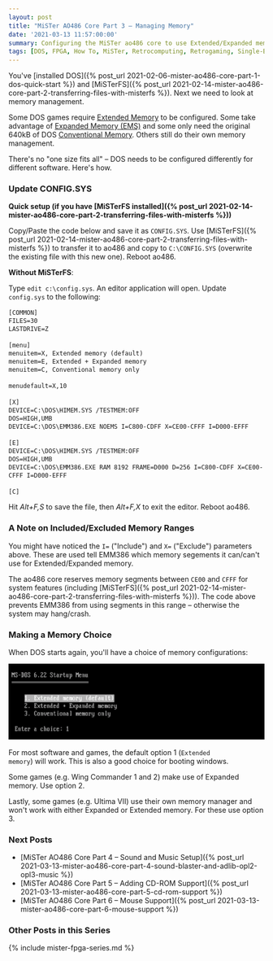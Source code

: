 ```yaml
---
layout: post
title: "MiSTer AO486 Core Part 3 – Managing Memory"
date: '2021-03-13 11:57:00:00'
summary: Configuring the MiSTer ao486 core to use Extended/Expanded memory ...
tags: [DOS, FPGA, How To, MiSTer, Retrocomputing, Retrogaming, Single-Board Computing]
---
```


You've [installed DOS]({% post_url 2021-02-06-mister-ao486-core-part-1-dos-quick-start %}) and [MiSTerFS]({% post_url 2021-02-14-mister-ao486-core-part-2-transferring-files-with-misterfs %}). Next we need to look at memory management.

Some DOS games require <a href="https://en.wikipedia.org/wiki/Extended_memory" target="_blank">Extended Memory</a> to be configured. Some take advantage of <a href="https://en.m.wikipedia.org/wiki/Expanded_memory" target="_blank">Expanded Memory (EMS)</a> and some only need the original 640kB of DOS <a href="https://en.wikipedia.org/wiki/Conventional_memory" target="_blank">Conventional Memory</a>. Others still do their own memory management.

There's no "one size fits all" – DOS needs to be configured differently for different software. Here's how.


### Update CONFIG.SYS

**Quick setup (if you have [MiSTerFS installed]({% post_url 2021-02-14-mister-ao486-core-part-2-transferring-files-with-misterfs %}))**

Copy/Paste the code below and save it as <code>CONFIG.SYS</code>. Use [MiSTerFS]({% post_url 2021-02-14-mister-ao486-core-part-2-transferring-files-with-misterfs %}) to transfer it to ao486 and copy to <code>C:\CONFIG.SYS</code> (overwrite the existing file with this new one). Reboot ao486.

**Without MiSTerFS**:

Type <code>edit c:\config.sys</code>. An editor application will open. Update <code>config.sys</code> to the following:

````
[COMMON]
FILES=30
LASTDRIVE=Z

[menu]  
menuitem=X, Extended memory (default)
menuitem=E, Extended + Expanded memory
menuitem=C, Conventional memory only

menudefault=X,10

[X]
DEVICE=C:\DOS\HIMEM.SYS /TESTMEM:OFF
DOS=HIGH,UMB
DEVICE=C:\DOS\EMM386.EXE NOEMS I=C800-CDFF X=CE00-CFFF I=D000-EFFF

[E]
DEVICE=C:\DOS\HIMEM.SYS /TESTMEM:OFF
DOS=HIGH,UMB
DEVICE=C:\DOS\EMM386.EXE RAM 8192 FRAME=D000 D=256 I=C800-CDFF X=CE00-CFFF I=D000-EFFF

[C]
````

Hit *Alt+F,S* to save the file, then *Alt+F,X* to exit the editor. Reboot ao486.


### A Note on Included/Excluded Memory Ranges

You might have noticed the <code>I=</code> ("Include") and <code>X=</code> ("Exclude") parameters above. These are used tell EMM386 which memory segements it can/can't use for Extended/Expanded memory.

The ao486 core reserves memory segments between <code>CE00</code> and <code>CFFF</code> for system features (including [MiSTerFS]({% post_url 2021-02-14-mister-ao486-core-part-2-transferring-files-with-misterfs %})). The code above prevents EMM386 from using segments in this range – otherwise the system may hang/crash.


### Making a Memory Choice

When DOS starts again, you'll have a choice of memory configurations:

![](/img/posts/mister-ao486-emm386-expanded-extended-conventional-memory-choice.png)

For most software and games, the default option 1 (<code>Extended memory</code>) will work. This is also a good choice for booting windows.

Some games (e.g. Wing Commander 1 and 2) make use of Expanded memory. Use option 2.

Lastly, some games (e.g. Ultima VII) use their own memory manager and won't work with either Expanded or Extended memory. For these use option 3.


### Next Posts

* [MiSTer AO486 Core Part 4 – Sound and Music Setup]({% post_url 2021-03-13-mister-ao486-core-part-4-sound-blaster-and-adlib-opl2-opl3-music %})
* [MiSTer AO486 Core Part 5 – Adding CD-ROM Support]({% post_url 2021-03-13-mister-ao486-core-part-5-cd-rom-support %})
* [MiSTer AO486 Core Part 6 – Mouse Support]({% post_url 2021-03-13-mister-ao486-core-part-6-mouse-support %})


### Other Posts in this Series

{% include mister-fpga-series.md %}

